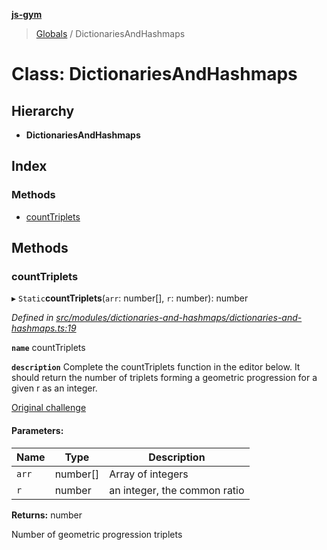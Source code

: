 **[js-gym](../README.md)**

> [Globals](../globals.md) / DictionariesAndHashmaps

# Class: DictionariesAndHashmaps

## Hierarchy

* **DictionariesAndHashmaps**

## Index

### Methods

* [countTriplets](dictionariesandhashmaps.md#counttriplets)

## Methods

### countTriplets

▸ `Static`**countTriplets**(`arr`: number[], `r`: number): number

*Defined in [src/modules/dictionaries-and-hashmaps/dictionaries-and-hashmaps.ts:19](https://github.com/artleitch/js-gym/blob/992a2d7/src/modules/dictionaries-and-hashmaps/dictionaries-and-hashmaps.ts#L19)*

**`name`** countTriplets

**`description`** 
Complete the countTriplets function in the editor below. It should return
the number of triplets forming a geometric progression for a given r as an
integer.

[Original challenge](https://www.hackerrank.com/challenges/count-triplets-1/problem?h_l=interview&playlist_slugs%5B%5D=interview-preparation-kit&playlist_slugs%5B%5D=dictionaries-hashmaps)

#### Parameters:

Name | Type | Description |
------ | ------ | ------ |
`arr` | number[] | Array of integers |
`r` | number | an integer, the common ratio |

**Returns:** number

Number of geometric progression triplets

